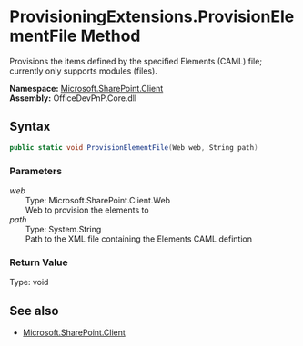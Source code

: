 # ProvisioningExtensions.ProvisionElementFile Method  
Provisions the items defined by the specified Elements (CAML) file; currently only supports modules (files).  

**Namespace:** [Microsoft.SharePoint.Client](Microsoft.SharePoint.Client.md)  
**Assembly:** OfficeDevPnP.Core.dll  
## Syntax
```C#
public static void ProvisionElementFile(Web web, String path)
```
### Parameters
*web*  
&emsp;&emsp;Type: Microsoft.SharePoint.Client.Web  
&emsp;&emsp;Web to provision the elements to  
*path*  
&emsp;&emsp;Type: System.String  
&emsp;&emsp;Path to the XML file containing the Elements CAML defintion  
### Return Value
Type: void  

## See also
- [Microsoft.SharePoint.Client](Microsoft.SharePoint.Client.md)
